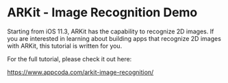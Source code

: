 # ARKit - Image Recognition Demo

Starting from iOS 11.3, ARKit has the capability to recognize 2D images. If you are interested in learning about building apps that recognize 2D images with ARKit, this tutorial is written for you.

For the full tutorial, please check it out here:

https://www.appcoda.com/arkit-image-recognition/
